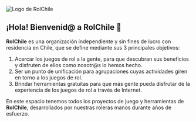 ![Logo de RolChile](https://rol.cl/img/logov2h.png)

## ¡Hola! Bienvenid@ a RolChile 👋

**RolChile** es una organización independiente y sin fines de lucro con residencia en Chile, que se define mediante sus 3 principales objetivos:

1. Acercar los juegos de rol a la gente, para que descubran sus beneficios y disfruten de ellos como nosotr@s lo hemos hecho.
2. Ser un punto de unificación para agrupaciones cuyas actividades giren en torno a los juegos de rol.
3. Brindar herramientas gratuitas para que más gente pueda disfrutar de la experiencia de los juegos de rol a través de Internet.

En este espacio tenemos todos los proyectos de juego y herramientas de **RolChile**, desarrollados por nuestras roleras manos durante años de esfuerzo.

<!--

**Here are some ideas to get you started:**

🙋‍♀️ A short introduction - what is your organization all about?
🌈 Contribution guidelines - how can the community get involved?
👩‍💻 Useful resources - where can the community find your docs? Is there anything else the community should know?
🍿 Fun facts - what does your team eat for breakfast?
🧙 Remember, you can do mighty things with the power of [Markdown](https://docs.github.com/github/writing-on-github/getting-started-with-writing-and-formatting-on-github/basic-writing-and-formatting-syntax)
-->

